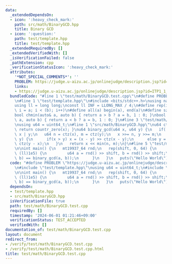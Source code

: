```yaml
---
data:
  _extendedDependsOn:
  - icon: ':heavy_check_mark:'
    path: src/math/BinaryGCD.hpp
    title: Binary GCD
  - icon: ':question:'
    path: test/template.hpp
    title: test/template.hpp
  _extendedRequiredBy: []
  _extendedVerifiedWith: []
  _isVerificationFailed: false
  _pathExtension: cpp
  _verificationStatusIcon: ':heavy_check_mark:'
  attributes:
    '*NOT_SPECIAL_COMMENTS*': ''
    PROBLEM: https://judge.u-aizu.ac.jp/onlinejudge/description.jsp?id=ITP1_1_A
    links:
    - https://judge.u-aizu.ac.jp/onlinejudge/description.jsp?id=ITP1_1_A
  bundledCode: "#line 1 \"test/math/BinaryGCD.test.cpp\"\n#define PROBLEM \"https://judge.u-aizu.ac.jp/onlinejudge/description.jsp?id=ITP1_1_A\"\
    \n#line 1 \"test/template.hpp\"\n#include <bits/stdc++.h>\nusing namespace std;\n\
    using ll = long long;\nconst ll INF = LLONG_MAX / 4;\n#define rep(i, a, b) for(ll\
    \ i = a; i < (b); i++)\n#define all(a) begin(a), end(a)\n#define sz(a) ssize(a)\n\
    bool chmin(auto& a, auto b) { return a > b ? a = b, 1 : 0; }\nbool chmax(auto&\
    \ a, auto b) { return a < b ? a = b, 1 : 0; }\n#line 3 \"test/math/BinaryGCD.test.cpp\"\
    \nusing u64 = uint64_t;\n#line 1 \"src/math/BinaryGCD.hpp\"\nu64 ctz(u64 x) {\
    \ return countr_zero(x); }\nu64 binary_gcd(u64 x, u64 y) {\n   if(!x || !y) return\
    \ x | y;\n   u64 n = ctz(x), m = ctz(y);\n   x >>= n, y >>= m;\n   while(x !=\
    \ y) {\n      if(x > y) x = (x - y) >> ctz(x - y);\n      else y = (y - x) >>\
    \ ctz(y - x);\n   }\n   return x << min(n, m);\n}\n#line 5 \"test/math/BinaryGCD.test.cpp\"\
    \n\nint main() {\n   mt19937_64 rnd;\n   rep(shift, 0, 64) {\n      rep(i, 0,\
    \ (ll)1e5) {\n         u64 a = rnd() >> shift, b = rnd() >> shift;\n         assert(gcd(a,\
    \ b) == binary_gcd(a, b));\n      }\n   }\n   puts(\"Hello World\");\n}\n"
  code: "#define PROBLEM \"https://judge.u-aizu.ac.jp/onlinejudge/description.jsp?id=ITP1_1_A\"\
    \n#include \"test/template.hpp\"\nusing u64 = uint64_t;\n#include \"src/math/BinaryGCD.hpp\"\
    \n\nint main() {\n   mt19937_64 rnd;\n   rep(shift, 0, 64) {\n      rep(i, 0,\
    \ (ll)1e5) {\n         u64 a = rnd() >> shift, b = rnd() >> shift;\n         assert(gcd(a,\
    \ b) == binary_gcd(a, b));\n      }\n   }\n   puts(\"Hello World\");\n}\n"
  dependsOn:
  - test/template.hpp
  - src/math/BinaryGCD.hpp
  isVerificationFile: true
  path: test/math/BinaryGCD.test.cpp
  requiredBy: []
  timestamp: '2024-06-01 01:21:46+09:00'
  verificationStatus: TEST_ACCEPTED
  verifiedWith: []
documentation_of: test/math/BinaryGCD.test.cpp
layout: document
redirect_from:
- /verify/test/math/BinaryGCD.test.cpp
- /verify/test/math/BinaryGCD.test.cpp.html
title: test/math/BinaryGCD.test.cpp
---
```


